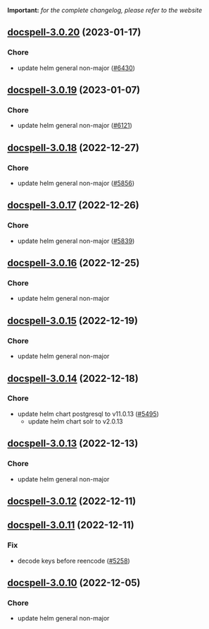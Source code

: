 **Important:**
*for the complete changelog, please refer to the website*




## [docspell-3.0.20](https://github.com/truecharts/charts/compare/docspell-3.0.19...docspell-3.0.20) (2023-01-17)

### Chore

- update helm general non-major ([#6430](https://github.com/truecharts/charts/issues/6430))
  
  


## [docspell-3.0.19](https://github.com/truecharts/charts/compare/docspell-3.0.18...docspell-3.0.19) (2023-01-07)

### Chore

- update helm general non-major ([#6121](https://github.com/truecharts/charts/issues/6121))
  
  


## [docspell-3.0.18](https://github.com/truecharts/charts/compare/docspell-3.0.17...docspell-3.0.18) (2022-12-27)

### Chore

- update helm general non-major ([#5856](https://github.com/truecharts/charts/issues/5856))
  
  


## [docspell-3.0.17](https://github.com/truecharts/charts/compare/docspell-3.0.16...docspell-3.0.17) (2022-12-26)

### Chore

- update helm general non-major ([#5839](https://github.com/truecharts/charts/issues/5839))
  
  


## [docspell-3.0.16](https://github.com/truecharts/charts/compare/docspell-3.0.15...docspell-3.0.16) (2022-12-25)

### Chore

- update helm general non-major
  
  


## [docspell-3.0.15](https://github.com/truecharts/charts/compare/docspell-3.0.14...docspell-3.0.15) (2022-12-19)

### Chore

- update helm general non-major
  
  


## [docspell-3.0.14](https://github.com/truecharts/charts/compare/docspell-3.0.13...docspell-3.0.14) (2022-12-18)

### Chore

- update helm chart postgresql to v11.0.13 ([#5495](https://github.com/truecharts/charts/issues/5495))
  - update helm chart solr to v2.0.13
  
  


## [docspell-3.0.13](https://github.com/truecharts/charts/compare/docspell-3.0.12...docspell-3.0.13) (2022-12-13)

### Chore

- update helm general non-major
  
  


## [docspell-3.0.12](https://github.com/truecharts/charts/compare/docspell-3.0.11...docspell-3.0.12) (2022-12-11)




## [docspell-3.0.11](https://github.com/truecharts/charts/compare/docspell-3.0.10...docspell-3.0.11) (2022-12-11)

### Fix

- decode keys before reencode ([#5258](https://github.com/truecharts/charts/issues/5258))
  
  


## [docspell-3.0.10](https://github.com/truecharts/charts/compare/docspell-3.0.9...docspell-3.0.10) (2022-12-05)

### Chore

- update helm general non-major
  
